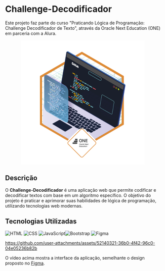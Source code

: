 # Challenge-Decodificador

Este projeto faz parte do curso "Praticando Lógica de Programação: Challenge Decodificador de Texto", através da Oracle Next Education (ONE) em parceria com a Alura.</p>

<p align="center">
    <img src="assets/images/badge.png" alt="Descrição da Imagem" style="width: 400px; height: auto;">
</p>

## Descrição

O **Challenge-Decodificador** é uma aplicação web que permite codificar e decodificar textos com base em um algoritmo específico. O objetivo do projeto é praticar e aprimorar suas habilidades de lógica de programação, utilizando tecnologias web modernas.

## Tecnologias Utilizadas

![HTML](https://img.icons8.com/color/48/000000/html-5.png)
![CSS](https://img.icons8.com/color/48/000000/css3.png) 
![JavaScript](https://img.icons8.com/color/48/000000/javascript.png)![Bootstrap](https://img.icons8.com/color/50/000000/bootstrap.png)
![Figma](https://img.icons8.com/color/50/000000/figma.png)

https://github.com/user-attachments/assets/52140321-36b0-4f42-96c0-04e05236b82b

O vídeo acima mostra a interface da aplicação, semelhante o design proposto no [Figma](https://www.figma.com/proto/f0TymOzlC7AsnKy0tmD69y/Alura-Challenge---Desafio-1---L%C3%B3gica-(Copy)?t=ExjlTNFps7OQLz6j-1).
